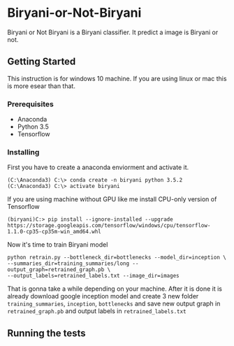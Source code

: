 # Biryani-or-Not-Biryani
Biryani or Not Biryani is a Biryani classifier. It predict a image is Biryani or not. 

## Getting Started
This instruction is for windows 10 machine. If you are using linux or mac this is more esear than that.

### Prerequisites
* Anaconda
* Python 3.5
* Tensorflow

### Installing
First you have to create a anaconda enviorment and activate it.
```
(C:\Anaconda3) C:\> conda create -n biryani python 3.5.2
(C:\Anaconda3) C:\> activate biryani
```
If you are using machine without GPU like me install CPU-only version of Tensorflow
```
(biryani)C:> pip install --ignore-installed --upgrade https://storage.googleapis.com/tensorflow/windows/cpu/tensorflow-1.1.0-cp35-cp35m-win_amd64.whl 
```
Now it's time to train Biryani model
```
python retrain.py --bottleneck_dir=bottlenecks --model_dir=inception \
--summaries_dir=training_summaries/long --output_graph=retrained_graph.pb \
--output_labels=retrained_labels.txt --image_dir=images
```
That is gonna take a while depending on your machine. After it is done it is already download google inception model and create 3 new folder `training_summaries`, `inception`, `bottlenecks` and save new output graph in `retrained_graph.pb` and output labels in `retrained_labels.txt`

## Running the tests
